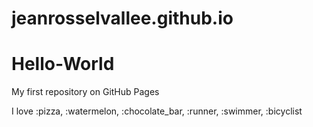 # jeanrosselvallee.github.io
# Hello-World

My first repository on GitHub Pages

I love :pizza, :watermelon, :chocolate_bar, :runner, :swimmer, :bicyclist
